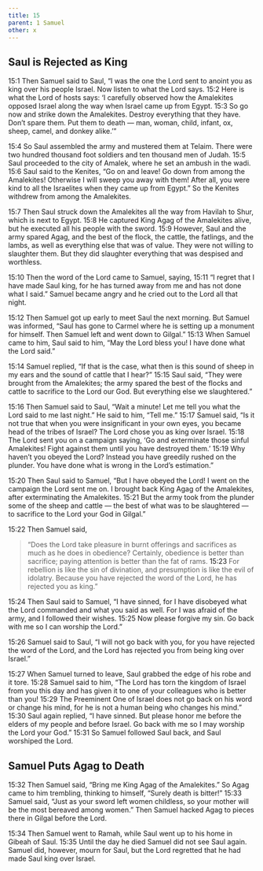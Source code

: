 ```yaml
---
title: 15
parent: 1 Samuel
other: x
---
```


## Saul is Rejected as King

<a name="15:1">15:1</a> Then Samuel said to Saul, “I was the one the Lord sent to anoint you as king over his people Israel. Now listen to what the Lord says. <a name="15:2">15:2</a> Here is what the Lord of hosts says: ‘I carefully observed how the Amalekites opposed Israel along the way when Israel came up from Egypt. <a name="15:3">15:3</a> So go now and strike down the Amalekites. Destroy everything that they have. Don’t spare them. Put them to death — man, woman, child, infant, ox, sheep, camel, and donkey alike.’”

<a name="15:4">15:4</a> So Saul assembled the army and mustered them at Telaim. There were two hundred thousand foot soldiers and ten thousand men of Judah. <a name="15:5">15:5</a> Saul proceeded to the city of Amalek, where he set an ambush in the wadi. <a name="15:6">15:6</a> Saul said to the Kenites, “Go on and leave! Go down from among the Amalekites! Otherwise I will sweep you away with them! After all, you were kind to all the Israelites when they came up from Egypt.” So the Kenites withdrew from among the Amalekites.

<a name="15:7">15:7</a> Then Saul struck down the Amalekites all the way from Havilah to Shur, which is next to Egypt. <a name="15:8">15:8</a> He captured King Agag of the Amalekites alive, but he executed all his people with the sword. <a name="15:9">15:9</a> However, Saul and the army spared Agag, and the best of the flock, the cattle, the fatlings, and the lambs, as well as everything else that was of value. They were not willing to slaughter them. But they did slaughter everything that was despised and worthless.

<a name="15:10">15:10</a> Then the word of the Lord came to Samuel, saying, <a name="15:11">15:11</a> “I regret that I have made Saul king, for he has turned away from me and has not done what I said.” Samuel became angry and he cried out to the Lord all that night.

<a name="15:12">15:12</a> Then Samuel got up early to meet Saul the next morning. But Samuel was informed, “Saul has gone to Carmel where he is setting up a monument for himself. Then Samuel left and went down to Gilgal.” <a name="15:13">15:13</a> When Samuel came to him, Saul said to him, “May the Lord bless you! I have done what the Lord said.”

<a name="15:14">15:14</a> Samuel replied, “If that is the case, what then is this sound of sheep in my ears and the sound of cattle that I hear?” <a name="15:15">15:15</a> Saul said, “They were brought from the Amalekites; the army spared the best of the flocks and cattle to sacrifice to the Lord our God. But everything else we slaughtered.”

<a name="15:16">15:16</a> Then Samuel said to Saul, “Wait a minute! Let me tell you what the Lord said to me last night.” He said to him, “Tell me.” <a name="15:17">15:17</a> Samuel said, “Is it not true that when you were insignificant in your own eyes, you became head of the tribes of Israel? The Lord chose you as king over Israel. <a name="15:18">15:18</a> The Lord sent you on a campaign saying, ‘Go and exterminate those sinful Amalekites! Fight against them until you have destroyed them.’ <a name="15:19">15:19</a> Why haven’t you obeyed the Lord? Instead you have greedily rushed on the plunder. You have done what is wrong in the Lord’s estimation.”

<a name="15:20">15:20</a> Then Saul said to Samuel, “But I have obeyed the Lord! I went on the campaign the Lord sent me on. I brought back King Agag of the Amalekites, after exterminating the Amalekites. <a name="15:21">15:21</a> But the army took from the plunder some of the sheep and cattle — the best of what was to be slaughtered — to sacrifice to the Lord your God in Gilgal.”

<a name="15:22">15:22</a> Then Samuel said,

> “Does the Lord take pleasure in burnt offerings and sacrifices
> as much as he does in obedience?
> Certainly, obedience is better than sacrifice;
> paying attention is better than the fat of rams.
> <a name="15:23">15:23</a> For rebellion is like the sin of divination,
> and presumption is like the evil of idolatry.
> Because you have rejected the word of the Lord,
> he has rejected you as king.”

<a name="15:24">15:24</a> Then Saul said to Samuel, “I have sinned, for I have disobeyed what the Lord commanded and what you said as well. For I was afraid of the army, and I followed their wishes. <a name="15:25">15:25</a> Now please forgive my sin. Go back with me so I can worship the Lord.”

<a name="15:26">15:26</a> Samuel said to Saul, “I will not go back with you, for you have rejected the word of the Lord, and the Lord has rejected you from being king over Israel.”

<a name="15:27">15:27</a> When Samuel turned to leave, Saul grabbed the edge of his robe and it tore. <a name="15:28">15:28</a> Samuel said to him, “The Lord has torn the kingdom of Israel from you this day and has given it to one of your colleagues who is better than you! <a name="15:29">15:29</a> The Preeminent One of Israel does not go back on his word or change his mind, for he is not a human being who changes his mind.” <a name="15:30">15:30</a> Saul again replied, “I have sinned. But please honor me before the elders of my people and before Israel. Go back with me so I may worship the Lord your God.” <a name="15:31">15:31</a> So Samuel followed Saul back, and Saul worshiped the Lord.

## Samuel Puts Agag to Death

<a name="15:32">15:32</a> Then Samuel said, “Bring me King Agag of the Amalekites.” So Agag came to him trembling, thinking to himself, “Surely death is bitter!” <a name="15:33">15:33</a> Samuel said, “Just as your sword left women childless, so your mother will be the most bereaved among women.” Then Samuel hacked Agag to pieces there in Gilgal before the Lord.

<a name="15:34">15:34</a> Then Samuel went to Ramah, while Saul went up to his home in Gibeah of Saul. <a name="15:35">15:35</a> Until the day he died Samuel did not see Saul again. Samuel did, however, mourn for Saul, but the Lord regretted that he had made Saul king over Israel.
